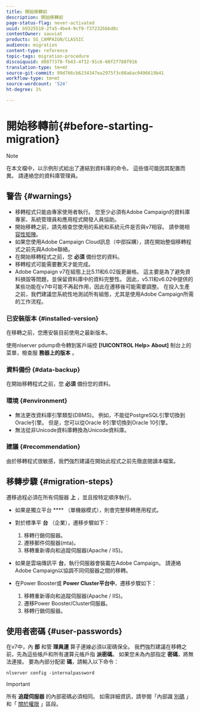 ```yaml
---
title: 開始移轉前
description: 開始移轉前
page-status-flag: never-activated
uuid: b9325510-2fa5-4be4-9cf0-f37232bbbd8c
contentOwner: sauviat
products: SG_CAMPAIGN/CLASSIC
audience: migration
content-type: reference
topic-tags: migration-procedure
discoiquuid: d8877378-fb43-4f32-91c6-60f2f788f916
translation-type: tm+mt
source-git-commit: 99d766cb6234347ea2975f3c08a6ac0496619b41
workflow-type: tm+mt
source-wordcount: '524'
ht-degree: 1%

---
```



# 開始移轉前{#before-starting-migration}

>[!NOTE]
>
>在本文檔中，以示例形式給出了連結到資料庫的命令。 這些值可能因其配置而異。 請連絡您的資料庫管理員。

## 警告 {#warnings}

* 移轉程式只能由專家使用者執行。 您至少必須有Adobe Campaign的資料庫專家、系統管理員和應用程式開發人員協助。
* 開始移轉之前，請先檢查您使用的系統和系統元件是否與v7相容。 請參閱相 [容性矩陣](../../rn/using/compatibility-matrix.md)。
* 如果您使用Adobe Campaign Cloud訊息（中部採購），請在開始整個移轉程式之前先與Adobe聯絡。
* 在開始移轉程式之前，您 **必須** 備份您的資料。
* 移轉程式可能需要數天才能完成。
* Adobe Campaign v7在組態上比5.11和6.02版更嚴格。 這主要是為了避免資料損毀等問題，並保留資料庫中的資料完整性。 因此，v5.11和v6.02中提供的某些功能在v7中可能不再起作用，因此在遷移後可能需要調整。 在投入生產之前，我們建議您系統性地測試所有組態，尤其是使用Adobe Campaign所需的工作流程。

### 已安裝版本 {#installed-version}

在移轉之前，您應安裝目前使用之最新版本。

使用nlserver pdump命令轉到客戶端控 **[!UICONTROL Help> About]** 制台上的菜單，檢查服 **務器上的版本** 。

### 資料備份 {#data-backup}

在開始移轉程式之前，您 **必須** 備份您的資料。

### 環境 {#environment}

* 無法更改資料庫引擎類型(DBMS)。 例如，不能從PostgreSQL引擎切換到Oracle引擎。 但是，您可以從Oracle 8引擎切換到Oracle 10引擎。
* 無法從非Unicode資料庫轉換為Unicode資料庫。

### 建議 {#recommendation}

由於移轉程式很敏感，我們強烈建議在開始此程式之前先徹底閱讀本檔案。

## 移轉步驟 {#migration-steps}

遷移過程必須在所有伺服器 **上** ，並且按特定順序執行。

* 如果是獨立平台 **** （單機器模式），則會完整移轉應用程式。
* 對於標準平 **台** （企業），遷移步驟如下：

   1. 移轉行銷伺服器。
   1. 遷移郵件伺服器(mta)。
   1. 移轉重新導向和追蹤伺服器(Apache / IIS)。

* 如果是雲端傳訊平 **台**，執行伺服器會裝載在Adobe Campaign。 請連絡Adobe Campaign以協調不同伺服器之間的移轉。
* 在Power Booster或 **Power Cluster平台中**，遷移步驟如下：

   1. 移轉重新導向和追蹤伺服器(Apache / IIS)。
   1. 遷移Power Booster/Cluster伺服器。
   1. 移轉行銷伺服器。

## 使用者密碼 {#user-passwords}

在v7中，內 **部** 和管 **理員運** 算子連線必須以密碼保全。 我們強烈建議在移轉之前，先為這些帳戶和所有運算元帳戶指 **派密碼**。 如果您未為內部指定 **密碼**，將無法連接。 要為內部分配密 **碼**，請輸入以下命令：

```
nlserver config -internalpassword
```

>[!IMPORTANT]
>
>所有 **追蹤伺服器** 的內部密碼必須相同。 如需詳細資訊，請參閱「內部識 [別碼](../../installation/using/campaign-server-configuration.md#internal-identifier) 」和「 [關於權限](../../platform/using/access-management.md#about-permissions) 」區段。

